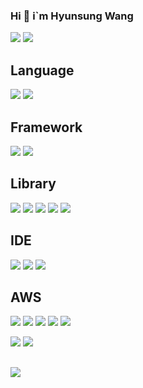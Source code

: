 ### Hi 👋 i`m Hyunsung Wang
<a href="https://github.com/hyunsungKR/"><img src="https://img.shields.io/badge/GitHub-181717?style=flat-square&logo=GitHub&logoColor=white"/></a> <a href="https://hyunsungstory.tistory.com/"><img src="https://img.shields.io/badge/Tistory-466BB0?style=flat-square&logo=Tistory&logoColor=white"/></a>

## Language
<img src="https://img.shields.io/badge/Python-3776AB?style=flat-square&logo=Python&logoColor=white"/> <img src="https://img.shields.io/badge/JavaScript-F7DF1E?style=flat-square&logo=JavaScript&logoColor=white"/> 

## Framework
<img src="https://img.shields.io/badge/Flask-000000?style=flat-square&logo=Flask&logoColor=white"/> <img src="https://img.shields.io/badge/FastAPI-009688?style=flat-square&logo=FastAPI&logoColor=white"/>

## Library
<img src="https://img.shields.io/badge/NumPy-013243?style=flat-square&logo=NumPy&logoColor=white"/> <img src="https://img.shields.io/badge/pandas-150458?style=flat-square&logo=pandas&logoColor=white"/> <img src="https://img.shields.io/badge/Streamlit-FF4B4B?style=flat-square&logo=Streamlit&logoColor=white"/> <img src="https://img.shields.io/badge/scikit-learn-F7931E?style=flat-square&logo=scikit-learn&logoColor=white"/> <img src="https://img.shields.io/badge/TensorFlow-FF6F00?style=flat-square&logo=TensorFlow&logoColor=white"/>

## IDE
<img src="https://img.shields.io/badge/Jupyter-F37626?style=flat-square&logo=Jupyter&logoColor=white"/> <img src="https://img.shields.io/badge/Visual Studio Code-007ACC?style=flat-square&logo=Visual Studio Code&logoColor=white"/>  <img src="https://img.shields.io/badge/MySQL-4479A1?style=flat-square&logo=MySQL&logoColor=white"/>

## AWS
<img src="https://img.shields.io/badge/Amazon AWS-232F3E?style=flat-square&logo=Amazon AWS&logoColor=white"/> <img src="https://img.shields.io/badge/Amazon RDS-527FFF?style=flat-square&logo=Amazon RDS&logoColor=white"/> <img src="https://img.shields.io/badge/Amazon EC2-FF9900?style=flat-square&logo=Amazon EC2&logoColor=white"/> <img src="https://img.shields.io/badge/Amazon S3-569A31?style=flat-square&logo=Amazon S3&logoColor=white"/> <img src="https://img.shields.io/badge/AWS Lambda-FF9900?style=flat-square&logo=AWS Lambda&logoColor=white"/>

<img src="https://img.shields.io/badge/Amazon API Gateway-FF4F8B?style=flat-square&logo=Amazon API Gateway&logoColor=white"/>   <img src="https://img.shields.io/badge/Amazon CloudWatch-FF4F8B?style=flat-square&logo=Amazon CloudWatch&logoColor=white"/>






## <img src="https://github-readme-stats.vercel.app/api?username=hyunsungKR&show_icons=true">
